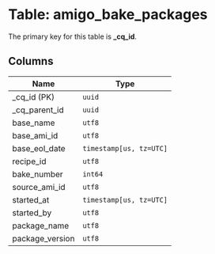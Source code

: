 # Table: amigo_bake_packages

The primary key for this table is **_cq_id**.

## Columns

| Name          | Type          |
| ------------- | ------------- |
|_cq_id (PK)|`uuid`|
|_cq_parent_id|`uuid`|
|base_name|`utf8`|
|base_ami_id|`utf8`|
|base_eol_date|`timestamp[us, tz=UTC]`|
|recipe_id|`utf8`|
|bake_number|`int64`|
|source_ami_id|`utf8`|
|started_at|`timestamp[us, tz=UTC]`|
|started_by|`utf8`|
|package_name|`utf8`|
|package_version|`utf8`|